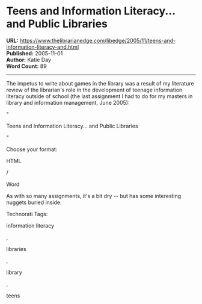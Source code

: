 # Teens and Information Literacy... and Public Libraries

**URL:** https://www.thelibrarianedge.com/libedge/2005/11/teens-and-information-literacy-and.html  
**Published:** 2005-11-01  
**Author:** Katie Day  
**Word Count:** 89

---

The impetus to write about games in the library was a result of my literature review of the librarian's role in the development of teenage information literacy outside of school (the last assignment I had to do for my masters in library and information management, June 2005):

"

Teens and Information Literacy... and Public Libraries

"

Choose your format:

HTML

/

Word

As with so many assignments, it's a bit dry -- but has some interesting nuggets buried inside.

Technorati Tags:

information literacy

,

libraries

,

library

,

teens
